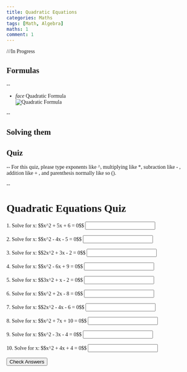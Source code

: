 ```yaml
---
title: Quadratic Equations
categories: Maths
tags: [Math, Algebra]
maths: 1
comment: 1
---
```

///In Progress

## Formulas
--
<ul class="collapsible" data-collapsible="accordion">
<li>
<div class="collapsible-header" markdown="1"><i class="material-icons">face</i>
Quadratic Formula
</div>
<div class="collapsible-body" markdown="1">

<img src="https://encrypted-tbn0.gstatic.com/images?q=tbn:ANd9GcQa4B5z7owG3M4qGsBZ98o5A7pUsaMO1i5QbA&s" alt="Quadratic Formula">

</div>
</li>
</ul>
--

## Solving them
## Quiz
--
 For this quiz, please type exponents like ^, multiplying like *, subraction like - , addition like + , and parenthesis normally like so (). 

--

<!DOCTYPE html>
<html lang="en">
<head>
    <meta charset="UTF-8">
    <meta name="viewport" content="width=device-width, initial-scale=1.0">
    <title>Quadratic Equations Quiz</title>
    <style>
        body {
            font-family: Georgia, serif;
            margin: 20px;
        }
        .question {
            margin-bottom: 15px;
        }
        .answer {
            display: none;
            color: green;
        }
    </style>
    <script>
        function checkAnswers() {
            for (let i = 1; i <= 10; i++) {
                let userAnswer = document.getElementById('answer' + i).value;
                let correctAnswer = document.getElementById('correct' + i).textContent;
                if (userAnswer === correctAnswer) {
                    document.getElementById('result' + i).textContent = 'Correct!';
                    document.getElementById('result' + i).style.color = 'green';
                } else {
                    document.getElementById('result' + i).textContent = 'Incorrect. The correct answer is ' + correctAnswer;
                    document.getElementById('result' + i).style.color = 'red';
                }
                document.getElementById('correct' + i).style.display = 'inline';
            }
        }
    </script>
</head>
<body>
    <h1>Quadratic Equations Quiz</h1>
    <form>
        <div class="question">
            <label>1. Solve for x: $$x^2 + 5x + 6 = 0$$</label>
            <input type="text" id="answer1">
            <span class="answer" id="correct1">x = -2, x = -3</span>
            <span id="result1"></span>
        </div>
        <div class="question">
            <label>2. Solve for x: $$x^2 - 4x - 5 = 0$$</label>
            <input type="text" id="answer2">
            <span class="answer" id="correct2">x = 5, x = -1</span>
            <span id="result2"></span>
        </div>
        <div class="question">
            <label>3. Solve for x: $$2x^2 + 3x - 2 = 0$$</label>
            <input type="text" id="answer3">
            <span class="answer" id="correct3">x = 1/2, x = -2</span>
            <span id="result3"></span>
        </div>
        <div class="question">
            <label>4. Solve for x: $$x^2 - 6x + 9 = 0$$</label>
            <input type="text" id="answer4">
            <span class="answer" id="correct4">x = 3</span>
            <span id="result4"></span>
        </div>
        <div class="question">
            <label>5. Solve for x: $$3x^2 + x - 2 = 0$$</label>
            <input type="text" id="answer5">
            <span class="answer" id="correct5">x = 1, x = -2/3</span>
            <span id="result5"></span>
        </div>
        <div class="question">
            <label>6. Solve for x: $$x^2 + 2x - 8 = 0$$</label>
            <input type="text" id="answer6">
            <span class="answer" id="correct6">x = 2, x = -4</span>
            <span id="result6"></span>
        </div>
        <div class="question">
            <label>7. Solve for x: $$2x^2 - 4x - 6 = 0$$</label>
            <input type="text" id="answer7">
            <span class="answer" id="correct7">x = 3, x = -1</span>
            <span id="result7"></span>
        </div>
        <div class="question">
            <label>8. Solve for x: $$x^2 + 7x + 10 = 0$$</label>
            <input type="text" id="answer8">
            <span class="answer" id="correct8">x = -2, x = -5</span>
            <span id="result8"></span>
        </div>
        <div class="question">
            <label>9. Solve for x: $$x^2 - 3x - 4 = 0$$</label>
            <input type="text" id="answer9">
            <span class="answer" id="correct9">x = 4, x = -1</span>
            <span id="result9"></span>
        </div>
        <div class="question">
            <label>10. Solve for x: $$x^2 + 4x + 4 = 0$$</label>
            <input type="text" id="answer10">
            <span class="answer" id="correct10">x = -2</span>
            <span id="result10"></span>
        </div>
        <button type="button" onclick="checkAnswers()">Check Answers</button>
    </form>
</body>
</html>



